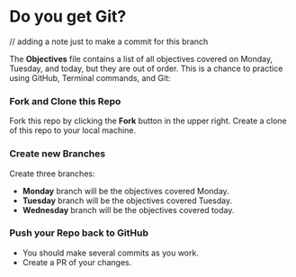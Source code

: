 # Do you get Git?

// adding a note just to make a commit for this branch

The **Objectives** file contains a list of all objectives covered on Monday, Tuesday, and today, but they are out of order.
This is a chance to practice using GitHub, Terminal commands, and Git:

### Fork and Clone this Repo
Fork this repo by clicking the **Fork** button in the upper right.
Create a clone of this repo to your local machine.

### Create new Branches
Create three branches:
* **Monday** branch will be the objectives covered Monday.
* **Tuesday** branch will be the objectives covered Tuesday.
* **Wednesday** branch will be the objectives covered today.

### Push your Repo back to GitHub
* You should make several commits as you work.
* Create a PR of your changes.


